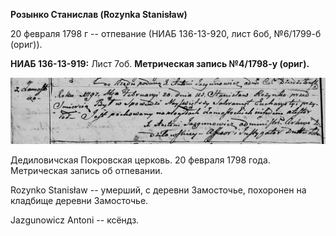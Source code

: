**Розынко Станислав (Rozynkа Stanisław)**

20 февраля 1798 г -- отпевание (НИАБ 136-13-920, лист 6об, №6/1799-б
(ориг)).

**НИАБ 136-13-919:** Лист 7об. **Метрическая запись №4/1798-у (ориг).**

![](./media/e1934444629ab035cb346a4e1f21cf72b2dc164f.png)

Дедиловичская Покровская церковь. 20 февраля 1798 года. Метрическая
запись об отпевании.

Rozynko Stanisław -- умерший, с деревни Замосточье, похоронен на
кладбище деревни Замосточье.

Jazgunowicz Antoni -- ксёндз.
